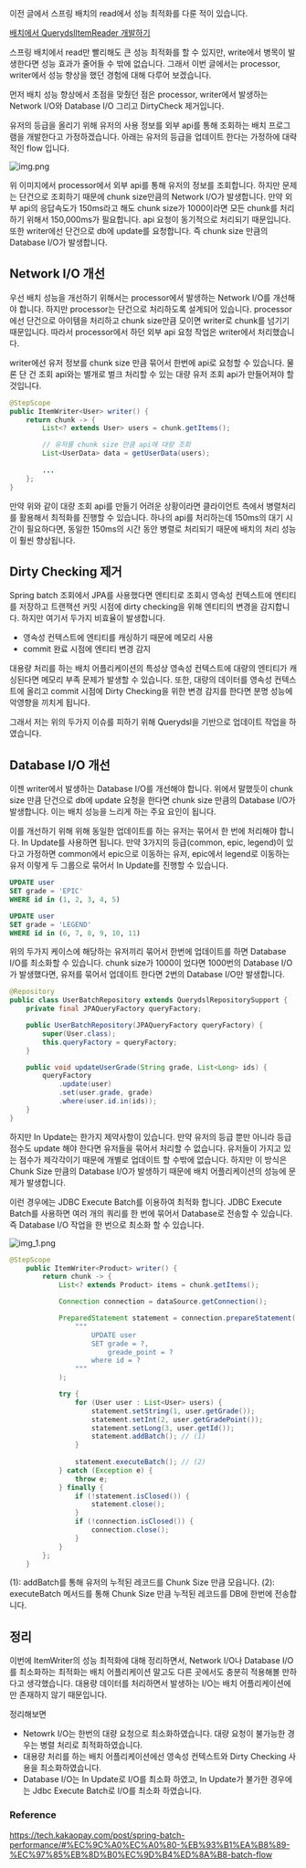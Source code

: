 
이전 글에서 스프링 배치의 read에서 성능 최적화를 다룬 적이 있습니다. 

[배치에서 QuerydslItemReader 개발하기](https://wooktech.tistory.com/71)

스프링 배치에서 read만 빨리해도 큰 성능 최적화를 할 수 있지만, write에서 병목이 발생한다면 성능 효과가 줄어들 수 밖에 없습니다. 
그래서 이번 글에서는 processor, writer에서 성능 향상을 했던 경험에 대해 다루어 보겠습니다.

먼저 배치 성능 향상에서 초점을 맞췄던 점은 processor, writer에서 발생하는 Network I/O와 Database I/O 그리고 DirtyCheck 제거입니다. 


유저의 등급을 올리기 위해 유저의 사용 정보를 외부 api를 통해 조회하는 배치 프로그램을 개발한다고 가정하겠습니다. 
아래는 유저의 등급을 업데이트 한다는 가정하에 대략적인 flow 입니다. 

![img.png](images/img.png)

위 이미지에서 processor에서 외부 api를 통해 유저의 정보를 조회합니다. 하지만 문제는 단건으로 조회하기 때문에 chunk size만큼의 Network I/O가 발생합니다.
만약 외부 api의 응답속도가 150ms라고 해도 chunk size가 1000이라면 모든 chunk를 처리하기 위해서 150,000ms가 필요합니다. api 요청이 동기적으로 처리되기 때문입니다. 
또한 writer에선 단건으로 db에 update를 요청합니다. 즉 chunk size 만큼의 Database I/O가 발생합니다. 

## Network I/O 개선 

우선 배치 성능을 개선하기 위해서는 processor에서 발생하는 Network I/O를 개선해야 합니다. 하지만 processor는 단건으로 처리하도록 설계되어 있습니다. processor에선 단건으로 아이템을 처리하고 chunk size만큼 모이면 writer로 chunk를 넘기기 때문입니다.
따라서 processor에서 하던 외부 api 요청 작업은 writer에서 처리했습니다. 

writer에선 유저 정보를 chunk size 만큼 묶어서 한번에 api로 요청할 수 있습니다. 물론 단 건 조회 api와는 별개로 벌크 처리할 수 있는 대량 유저 조회 api가 만들어져야 할 것입니다. 

```java
@StepScope
public ItemWriter<User> writer() {
    return chunk -> {
        List<? extends User> users = chunk.getItems();

        // 유저를 chunk size 만큼 api에 대량 조회
        List<UserData> data = getUserData(users);
		
        ...
    };
}
```
만약 위와 같이 대량 조회 api를 만들기 어려운 상황이라면 클라이언트 측에서 병렬처리를 활용해서 최적화를 진행할 수 있습니다. 
하나의 api를 처리하는데 150ms의 대기 시간이 필요하다면, 동일한 150ms의 시간 동안 병렬로 처리되기 때문에 배치의 처리 성능이 훨씬 향상됩니다.

## Dirty Checking 제거

Spring batch 조회에서 JPA를 사용했다면 엔티티로 조회시 영속성 컨텍스트에 엔티티를 저장하고 트랜잭션 커밋 시점에 dirty checking을 위해 엔티티의 변경을 감지합니다. 
하지만 여기서 두가지 비효율이 발생합니다. 

- 영속성 컨텍스트에 엔티티를 캐싱하기 때문에 메모리 사용 
- commit 완료 시점에 엔티티 변경 감지

대용량 처리를 하는 배치 어플리케이션의 특성상 영속성 컨텍스트에 대량의 엔티티가 캐싱된다면 메모리 부족 문제가 발생할 수 있습니다. 
또한, 대량의 데이터를 영속성 컨텍스트에 올리고 commit 시점에 Dirty Checking을 위한 변경 감지를 한다면 분명 성능에 악영향을 끼치게 됩니다. 

그래서 저는 위의 두가지 이슈를 피하기 위해 Querydsl을 기반으로 업데이트 작업을 하였습니다. 

## Database I/O 개선

이젠 writer에서 발생하는 Database I/O를 개선해야 합니다. 위에서 말했듯이 chunk size 만큼 단건으로 db에 update 요청을 한다면 chunk size 만큼의 Database I/O가 발생합니다. 
이는 배치 성능을 느리게 하는 주요 요인이 됩니다. 

이를 개선하기 위해 위해 동일한 업데이트를 하는 유저는 묶어서 한 번에 처리해야 합니다. In Update를 사용하면 됩니다. 
만약 3가지의 등급(common, epic, legend)이 있다고 가정하면 common에서 epic으로 이동하는 유저, epic에서 legend로 이동하는 유저 이렇게 두 그룹으로 묶어서 In Update를 진행할 수 있습니다.

```sql
UPDATE user
SET grade = 'EPIC'
WHERE id in (1, 2, 3, 4, 5)

UPDATE user
SET grade = 'LEGEND'
WHERE id in (6, 7, 8, 9, 10, 11)
```

위의 두가지 케이스에 해당하는 유저끼리 묶어서 한번에 업데이트를 하면 Database I/O를 최소화할 수 있습니다. 
chunk size가 1000이 었다면 1000번의 Database I/O가 발생했다면, 유저를 묶어서 업데이트 한다면 2번의 Database I/O만 발생합니다.

```java
@Repository
public class UserBatchRepository extends QuerydslRepositorySupport {
	private final JPAQueryFactory queryFactory;

	public UserBatchRepository(JPAQueryFactory queryFactory) {
		super(User.class);
		this.queryFactory = queryFactory;
	}

	public void updateUserGrade(String grade, List<Long> ids) {
		queryFactory
            .update(user)
            .set(user.grade, grade)
            .where(user.id.in(ids));
	}
}
```

하지만 In Update는 한가지 제약사항이 있습니다. 만약 유저의 등급 뿐만 아니라 등급 점수도 update 해야 한다면 유저들을 묶어서 처리할 수 없습니다. 
유저들이 가지고 있는 점수가 제각각이기 때문에 개별로 업데이트 할 수밖에 없습니다. 하지만 이 방식은 Chunk Size 만큼의 Database I/O가 발생하기 때문에 배치 어플리케이션의 성능에 문제가 발생합니다. 

이런 경우에는 JDBC Execute Batch를 이용하여 최적화 합니다. JDBC Execute Batch를 사용하면 여러 개의 쿼리를 한 번에 묶어서 Database로 전송할 수 있습니다. 
즉 Database I/O 작업을 한 번으로 최소화 할 수 있습니다. 

![img_1.png](images/img_1.png)

```java
@StepScope
	public ItemWriter<Product> writer() {
		return chunk -> {
			List<? extends Product> items = chunk.getItems();

			Connection connection = dataSource.getConnection();

			PreparedStatement statement = connection.prepareStatement(
                """
                    UPDATE user
                    SET grade = ?,
                        greade_point = ?
                    where id = ?
                """
            );

			try {
				for (User user : List<User> users) {
					statement.setString(1, user.getGrade());
					statement.setInt(2, user.getGradePoint());
					statement.setLong(3, user.getId());
					statement.addBatch(); // (1)
				}
				
				statement.executeBatch(); // (2)
			} catch (Exception e) {
				throw e;
			} finally {
				if (!statement.isClosed()) {
					statement.close();
				}
				if (!connection.isClosed()) {
					connection.close();
				}
			}
		};
	}
```

(1): addBatch를 통해 유저의 누적된 레코드를 Chunk Size 만큼 모읍니다.
(2): executeBatch 메서드를 통해 Chunk Size 만큼 누적된 레코드를 DB에 한번에 전송합니다. 



## 정리 
이번에 ItemWriter의 성능 최적화에 대해 정리하면서, Network I/O나 Database I/O를 최소화하는 최적화는 배치 어플리케이션 말고도 다른 곳에서도 충분히 적용해볼 만하다고 생각했습니다. 
대용량 데이터를 처리하면서 발생하는 I/O는 배치 어플리케이션에만 존재하지 않기 때문입니다. 

정리해보면 
- Netowrk I/O는 한번의 대량 요청으로 최소화하였습니다. 대량 요청이 불가능한 경우는 병렬 처리로 최적화하였습니다. 
- 대용량 처리를 하는 배치 어플리케이션에선 영속성 컨텍스트와 Dirty Checking 사용을 최소화하였습니다. 
- Database I/O는 In Update로 I/O를 최소화 하였고, In Update가 불가한 경우에는 Jdbc Execute Batch로 I/O를 최소화 하였습니다.

### Reference
https://tech.kakaopay.com/post/spring-batch-performance/#%EC%9C%A0%EC%A0%80-%EB%93%B1%EA%B8%89-%EC%97%85%EB%8D%B0%EC%9D%B4%ED%8A%B8-batch-flow






